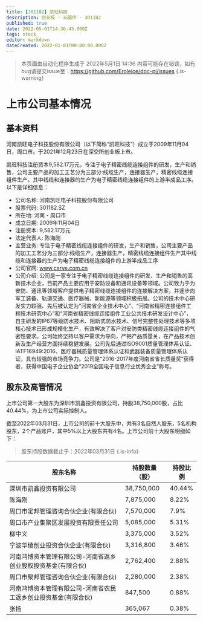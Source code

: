 ```yaml
---
title: [301182] 凯旺科技
description: 创业板 - 元器件 - 301182
published: true
date: 2022-05-01T14:36:43.000Z
tags: stock
editor: markdown
dateCreated: 2022-01-01T00:00:00.000Z
---
```


> 本页面由自动化程序生成于 2022年5月1日 14:36
> 内容可能存在错误，如有bug请提交issue至：https://github.com/Eroleice/doc-pi/issues
{.is-warning}

# 上市公司基本情况

## 基本资料

河南凯旺电子科技股份有限公司（以下简称“凯旺科技”）成立于2009年11月04日，周口市。于2021年12月23日在深交所创业板上市。

凯旺科技注册资本9,582.17万元，专注于电子精密线缆连接组件的研发，生产和销售，公司主要产品的加工工艺分为三部分:线缆生产，连接器生产，精密线缆连接组件生产。其中线缆和连接器的生产为电子精密线缆连接组件的上游半成品工序。以下是详细信息：

- 公司名称: 河南凯旺电子科技股份有限公司
- 股票代码: 301182.SZ
- 所在地: 河南 - 周口市
- 成立日期: 2009年11月04日
- 注册资本: 9,582.17万元
- 法定代表人: 陈海刚
- 主营业务: 专注于电子精密线缆连接组件的研发，生产和销售，公司主要产品的加工工艺分为三部分:线缆生产，连接器生产，精密线缆连接组件生产其中线缆和连接器的生产为电子精密线缆连接组件的上游半成品工序
- 公司官网: www.carve.com.cn
- 公司介绍: 公司是一家专注于电子精密线缆连接组件的研发、生产和销售的高新技术企业，目前产品主要应用于安防设备和通讯设备等领域。公司致力于为安防、通讯等领域客户提供电子精密线缆连接组件的连接解决方案，并逐步向军工装备、轨道交通、医疗器械、新能源等领域积极拓展。公司的技术中心研发实力较强、先后被认定为“河南省企业技术中心”、“河南省精密连接组件工程技术研究中心”和“河南省精密线缆连接组件工业公共技术研发设计中心”，自主研发的IP67等级防水技术、阻断式防水技术、信号完整性处理技术等多项核心技术已形成规模化生产，有效解决了客户对安防类精密线缆连接组件的气密性要求。公司始终坚持以客户需求为导向，严把产品质量关，在产品技术创新及生产经营方面持续稳健发展。公司先后通过ISO9001质量管理体系认证、IATF16949:2016、医疗器械质量管理体系认证和武器装备质量管理体系认证，具有较强的市场竞争力。公司是“2016-2017年度河南省省长质量奖”获得者，获得中国电子企业协会“2019全国电子信息行业优秀企业”称号。


## 股东及高管情况

上市公司第一大股东为深圳市凯鑫投资有限公司，持股38,750,000股，占比40.44%，为上市公司实际控制人。

截至2022年03月31日，上市公司的前十大股东中，共有3名自然人股东，5名机构股东，2个产品账户，其中5%以上大股东共有4名。上市公司前十大股东明细如下：

> 股东持股数据截止于：2022年03月31日
{.is-info}

| 股东名称 | 持股数量（股） | 持股比例 |
| --- | --- | --- |
| 深圳市凯鑫投资有限公司 | 38,750,000 | 40.44% |
| 陈海刚 | 7,875,000 | 8.22% |
| 周口市定邦管理咨询合伙企业(有限合伙) | 7,570,000 | 7.9% |
| 周口市产业集聚区发展投资有限责任公司 | 5,085,000 | 5.31% |
| 柳中义 | 3,375,000 | 3.52% |
| 宁波华绫创业投资合伙企业(有限合伙) | 3,316,800 | 3.46% |
| 河南鸿博资本管理有限公司-河南省返乡创业股权投资基金(有限合伙) | 2,762,400 | 2.88% |
| 周口市聚邦管理咨询合伙企业(有限合伙) | 2,280,000 | 2.38% |
| 河南鸿博资本管理有限公司-河南省农民工返乡创业投资基金(有限合伙) | 847,500 | 0.88% |
| 张扬 | 365,067 | 0.38% |




